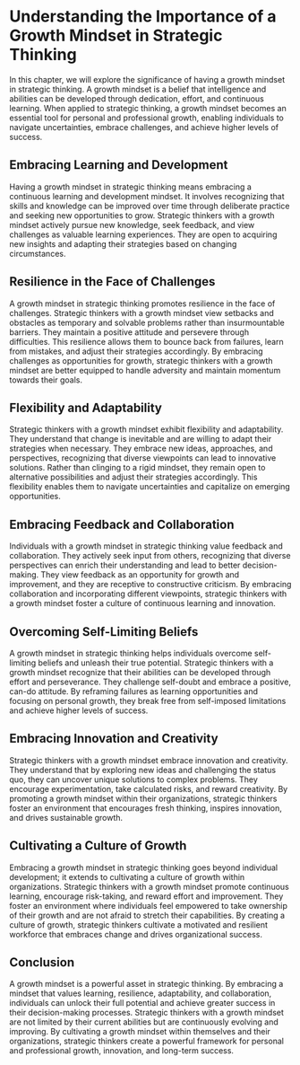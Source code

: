 # Understanding the Importance of a Growth Mindset in Strategic Thinking

In this chapter, we will explore the significance of having a growth mindset in strategic thinking. A growth mindset is a belief that intelligence and abilities can be developed through dedication, effort, and continuous learning. When applied to strategic thinking, a growth mindset becomes an essential tool for personal and professional growth, enabling individuals to navigate uncertainties, embrace challenges, and achieve higher levels of success.

## Embracing Learning and Development

Having a growth mindset in strategic thinking means embracing a continuous learning and development mindset. It involves recognizing that skills and knowledge can be improved over time through deliberate practice and seeking new opportunities to grow. Strategic thinkers with a growth mindset actively pursue new knowledge, seek feedback, and view challenges as valuable learning experiences. They are open to acquiring new insights and adapting their strategies based on changing circumstances.

## Resilience in the Face of Challenges

A growth mindset in strategic thinking promotes resilience in the face of challenges. Strategic thinkers with a growth mindset view setbacks and obstacles as temporary and solvable problems rather than insurmountable barriers. They maintain a positive attitude and persevere through difficulties. This resilience allows them to bounce back from failures, learn from mistakes, and adjust their strategies accordingly. By embracing challenges as opportunities for growth, strategic thinkers with a growth mindset are better equipped to handle adversity and maintain momentum towards their goals.

## Flexibility and Adaptability

Strategic thinkers with a growth mindset exhibit flexibility and adaptability. They understand that change is inevitable and are willing to adapt their strategies when necessary. They embrace new ideas, approaches, and perspectives, recognizing that diverse viewpoints can lead to innovative solutions. Rather than clinging to a rigid mindset, they remain open to alternative possibilities and adjust their strategies accordingly. This flexibility enables them to navigate uncertainties and capitalize on emerging opportunities.

## Embracing Feedback and Collaboration

Individuals with a growth mindset in strategic thinking value feedback and collaboration. They actively seek input from others, recognizing that diverse perspectives can enrich their understanding and lead to better decision-making. They view feedback as an opportunity for growth and improvement, and they are receptive to constructive criticism. By embracing collaboration and incorporating different viewpoints, strategic thinkers with a growth mindset foster a culture of continuous learning and innovation.

## Overcoming Self-Limiting Beliefs

A growth mindset in strategic thinking helps individuals overcome self-limiting beliefs and unleash their true potential. Strategic thinkers with a growth mindset recognize that their abilities can be developed through effort and perseverance. They challenge self-doubt and embrace a positive, can-do attitude. By reframing failures as learning opportunities and focusing on personal growth, they break free from self-imposed limitations and achieve higher levels of success.

## Embracing Innovation and Creativity

Strategic thinkers with a growth mindset embrace innovation and creativity. They understand that by exploring new ideas and challenging the status quo, they can uncover unique solutions to complex problems. They encourage experimentation, take calculated risks, and reward creativity. By promoting a growth mindset within their organizations, strategic thinkers foster an environment that encourages fresh thinking, inspires innovation, and drives sustainable growth.

## Cultivating a Culture of Growth

Embracing a growth mindset in strategic thinking goes beyond individual development; it extends to cultivating a culture of growth within organizations. Strategic thinkers with a growth mindset promote continuous learning, encourage risk-taking, and reward effort and improvement. They foster an environment where individuals feel empowered to take ownership of their growth and are not afraid to stretch their capabilities. By creating a culture of growth, strategic thinkers cultivate a motivated and resilient workforce that embraces change and drives organizational success.

## Conclusion

A growth mindset is a powerful asset in strategic thinking. By embracing a mindset that values learning, resilience, adaptability, and collaboration, individuals can unlock their full potential and achieve greater success in their decision-making processes. Strategic thinkers with a growth mindset are not limited by their current abilities but are continuously evolving and improving. By cultivating a growth mindset within themselves and their organizations, strategic thinkers create a powerful framework for personal and professional growth, innovation, and long-term success.
